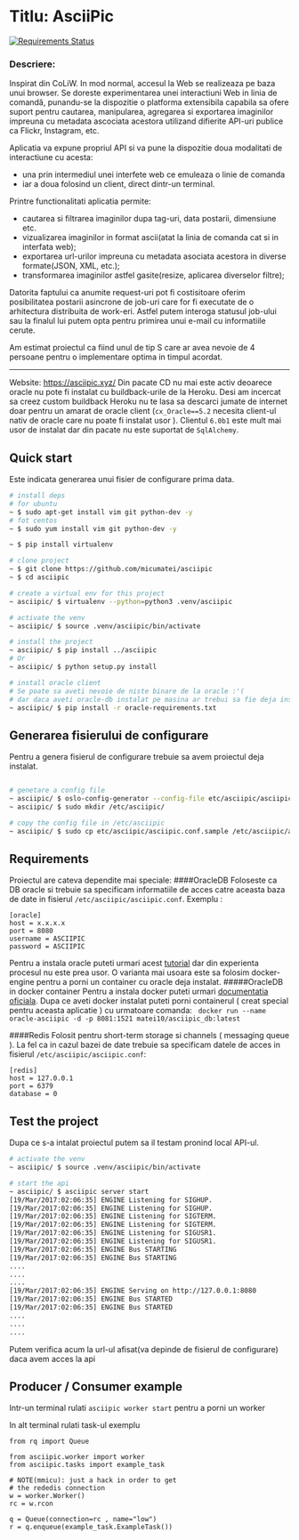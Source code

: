 Titlu: AsciiPic
==============
[![Requirements Status](https://requires.io/github/micumatei/ascipic/requirements.svg?branch=master)](https://requires.io/github/micumatei/ascipic/requirements/?branch=master)

### Descriere:


Inspirat din CoLiW. 
In mod normal, accesul la Web se realizeaza pe baza unui browser. 
Se doreste experimentarea unei interactiuni Web in linia de comandă, punandu-se la dispozitie o platforma 
extensibila capabila sa ofere suport pentru cautarea, manipularea, agregarea si exportarea imaginilor 
impreuna cu metadata ascociata acestora utilizand difierite API-uri publice ca Flickr, Instagram, etc.

Aplicatia va expune propriul API si va pune la dispozitie doua modalitati de interactiune cu acesta: 
  - una prin intermediul unei interfete web ce emuleaza o linie de comanda
  - iar a doua folosind un client, direct dintr-un terminal.

Printre functionalitati aplicatia permite:
  - cautarea si filtrarea imaginilor dupa tag-uri, data postarii, dimensiune etc.
  - vizualizarea imaginilor in format ascii(atat la linia de comanda cat si in interfata web);
  - exportarea url-urilor impreuna cu metadata asociata acestora in diverse formate(JSON, XML, etc.);
  - transformarea imaginilor astfel gasite(resize, aplicarea diverselor filtre);

Datorita faptului ca anumite request-uri pot fi costisitoare oferim posibilitatea postarii asincrone de job-uri 
care for fi executate de o arhitectura distribuita de work-eri.
Astfel putem interoga statusul job-ului sau la finalul lui putem opta pentru primirea unui e-mail cu informatiile cerute.


Am estimat proiectul ca fiind unul de tip S care ar avea nevoie de 4 persoane pentru o implementare optima in timpul acordat.

---

Website: https://asciipic.xyz/
Din pacate CD nu mai este activ deoarece oracle nu pote fi instalat cu buildback-urile de la Heroku. Desi am incercat
sa creez custom buildback Heroku nu te lasa sa descarci jumate de internet doar pentru un amarat de oracle client
(`cx_Oracle==5.2` necesita client-ul nativ de oracle care nu poate fi instalat usor ). Clientul `6.0b1` este mult mai usor 
de instalat dar  din pacate nu este suportat de `SqlAlchemy`.


Quick start
-----------
Este indicata generarea unui fisier de configurare prima data.

```bash
# install deps
# for ubuntu
~ $ sudo apt-get install vim git python-dev -y
# fot centos
~ $ sudo yum install vim git python-dev -y

~ $ pip install virtualenv

# clone project
~ $ git clone https://github.com/micumatei/asciipic
~ $ cd asciipic

# create a virtual env for this project
~ asciipic/ $ virtualenv --python=python3 .venv/asciipic

# activate the venv
~ asciipic/ $ source .venv/asciipic/bin/activate

# install the project
~ asciipic/ $ pip install ../asciipic
# Or 
~ asciipic/ $ python setup.py install

# install oracle client
# Se poate sa aveti nevoie de niste binare de la oracle :'(
# dar daca aveti oracle-db instalat pe masina ar trebui sa fie deja instalate
~ asciipic/ $ pip install -r oracle-requirements.txt

```

Generarea fisierului de configurare
-----------------------------------
Pentru a genera fisierul de configurare trebuie sa avem proiectul deja instalat.
```bash

# genetare a config file
~ asciipic/ $ oslo-config-generator --config-file etc/asciipic/asciipic-config-generator.conf
~ asciipic/ $ sudo mkdir /etc/asciipic/

# copy the config file in /etc/asciipic
~ asciipic/ $ sudo cp etc/asciipic/asciipic.conf.sample /etc/asciipic/asciipic.conf
```


Requirements
-----------
Proiectul are cateva dependite mai speciale:
####OracleDB
Foloseste ca DB oracle si trebuie sa specificam informatiile de acces catre aceasta baza de date
in fisierul `/etc/asciipic/asciipic.conf`.
Exemplu :
```
[oracle]
host = x.x.x.x
port = 8080
username = ASCIIPIC
password = ASCIIPIC
```
Pentru a instala oracle puteti urmari acest [tutorial](http://www.oracle.com/webfolder/technetwork/tutorials/obe/db/11g/r1/prod/install/dbinst/dbinst.htm) dar din experienta procesul nu este prea usor.
O varianta mai usoara este sa folosim docker-engine pentru a porni un container cu oracle deja instalat.
#####OracleDB in docker container 
Pentru a instala docker puteti urmari [documentatia oficiala](https://docs.docker.com/engine/installation/).
Dupa ce aveti docker instalat puteti porni containerul ( creat special pentru aceasta aplicatie ) cu urmatoare comanda:
` docker run --name oracle-asciipic -d -p 8081:1521 matei10/asciipic_db:latest`

####Redis
Folosit pentru short-term storage si channels ( messaging queue ). 
La fel ca in cazul bazei de date trebuie sa specificam datele de acces in fisierul `/etc/asciipic/asciipic.conf`:
```
[redis]
host = 127.0.0.1
port = 6379
database = 0
```

Test the project
----------------
Dupa ce s-a intalat proiectul putem sa il testam pronind local API-ul.

```bash
# activate the venv
~ asciipic/ $ source .venv/asciipic/bin/activate

# start the api
~ asciipic/ $ asciipic server start
[19/Mar/2017:02:06:35] ENGINE Listening for SIGHUP.
[19/Mar/2017:02:06:35] ENGINE Listening for SIGHUP.
[19/Mar/2017:02:06:35] ENGINE Listening for SIGTERM.
[19/Mar/2017:02:06:35] ENGINE Listening for SIGTERM.
[19/Mar/2017:02:06:35] ENGINE Listening for SIGUSR1.
[19/Mar/2017:02:06:35] ENGINE Listening for SIGUSR1.
[19/Mar/2017:02:06:35] ENGINE Bus STARTING
[19/Mar/2017:02:06:35] ENGINE Bus STARTING
....
....
....
[19/Mar/2017:02:06:35] ENGINE Serving on http://127.0.0.1:8080
[19/Mar/2017:02:06:35] ENGINE Bus STARTED
[19/Mar/2017:02:06:35] ENGINE Bus STARTED
....
....
....
```
Putem verifica acum la url-ul afisat(va depinde de fisierul de configurare) daca avem acces la api 

Producer / Consumer example
---------------------------
Intr-un terminal rulati `asciipic worker start` pentru a porni un worker

In alt terminal rulati task-ul exemplu
```
from rq import Queue

from asciipic.worker import worker
from asciipic.tasks import example_task

# NOTE(mmicu): just a hack in order to get
# the rededis connection
w = worker.Worker()
rc = w.rcon

q = Queue(connection=rc , name="low")
r = q.enqueue(example_task.ExampleTask())
```
